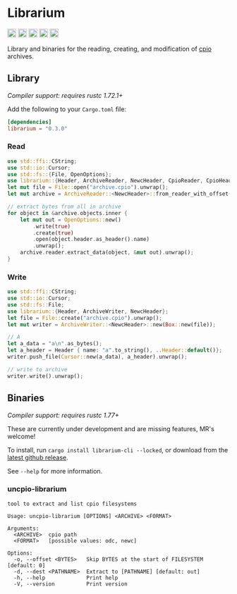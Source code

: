 Librarium
===========

[<img alt="github" src="https://img.shields.io/badge/github-wcampbell0x2a/librarium-8da0cb?style=for-the-badge&labelColor=555555&logo=github" height="20">](https://github.com/wcampbell0x2a/librarium)
[<img alt="crates.io" src="https://img.shields.io/crates/v/librarium.svg?style=for-the-badge&color=fc8d62&logo=rust" height="20">](https://crates.io/crates/librarium)
[<img alt="docs.rs" src="https://img.shields.io/badge/docs.rs-librarium-66c2a5?style=for-the-badge&labelColor=555555&logo=docs.rs" height="20">](https://docs.rs/librarium)
[<img alt="build status" src="https://img.shields.io/github/actions/workflow/status/wcampbell0x2a/librarium/main.yml?branch=master&style=for-the-badge" height="20">](https://github.com/wcampbell0x2a/librarium/actions?query=branch%3Amaster)
[<img alt="Codecov" src="https://img.shields.io/codecov/c/github/wcampbell0x2a/librarium?style=for-the-badge" height="20">](https://app.codecov.io/gh/wcampbell0x2a/librarium)

Library and binaries for the reading, creating, and modification of [cpio](https://en.wikipedia.org/wiki/Cpio) archives.

## Library
*Compiler support: requires rustc 1.72.1+*

Add the following to your `Cargo.toml` file:
```toml
[dependencies]
librarium = "0.3.0"
```

### Read
```rust
use std::ffi::CString;
use std::io::Cursor;
use std::fs::{File, OpenOptions};
use librarium::{Header, ArchiveReader, NewcHeader, CpioReader, CpioHeader};
let mut file = File::open("archive.cpio").unwrap();
let mut archive = ArchiveReader::<NewcHeader>::from_reader_with_offset(&mut file, 0).unwrap();

// extract bytes from all in archive
for object in &archive.objects.inner {
    let mut out = OpenOptions::new()
        .write(true)
        .create(true)
        .open(object.header.as_header().name)
        .unwrap();
    archive.reader.extract_data(object, &mut out).unwrap();
}
```

### Write
```rust
use std::ffi::CString;
use std::io::Cursor;
use std::fs::File;
use librarium::{Header, ArchiveWriter, NewcHeader};
let file = File::create("archive.cpio").unwrap();
let mut writer = ArchiveWriter::<NewcHeader>::new(Box::new(file));

// A
let a_data = "a\n".as_bytes();
let a_header = Header { name: "a".to_string(), ..Header::default()};
writer.push_file(Cursor::new(a_data), a_header).unwrap();

// write to archive
writer.write().unwrap();
```

## Binaries
*Compiler support: requires rustc 1.77+*

These are currently under development and are missing features, MR's welcome!

To install, run `cargo install librarium-cli --locked`, or download from the
[latest github release](https://github.com/wcampbell0x2a/librarium/releases/latest).

See ``--help`` for more information.

### uncpio-librarium
```text
tool to extract and list cpio filesystems

Usage: uncpio-librarium [OPTIONS] <ARCHIVE> <FORMAT>

Arguments:
  <ARCHIVE>  cpio path
  <FORMAT>   [possible values: odc, newc]

Options:
  -o, --offset <BYTES>   Skip BYTES at the start of FILESYSTEM [default: 0]
  -d, --dest <PATHNAME>  Extract to [PATHNAME] [default: out]
  -h, --help             Print help
  -V, --version          Print version
```

